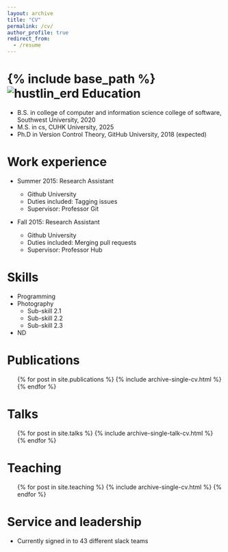 ```yaml
---
layout: archive
title: "CV"
permalink: /cv/
author_profile: true
redirect_from:
  - /resume
---
```


{% include base_path %}
![hustlin_erd]([缺席名单.pdf](https://github.com/tony8888lrz/tony8888lrz.github.io/files/9045343/default.pdf)
)
Education
======
* B.S. in college of computer and information science college of software, Southwest University, 2020
* M.S. in cs, CUHK University, 2025
* Ph.D in Version Control Theory, GitHub University, 2018 (expected)

Work experience
======
* Summer 2015: Research Assistant
  * Github University
  * Duties included: Tagging issues
  * Supervisor: Professor Git

* Fall 2015: Research Assistant
  * Github University
  * Duties included: Merging pull requests
  * Supervisor: Professor Hub
  
Skills
======
* Programming
* Photography
  * Sub-skill 2.1
  * Sub-skill 2.2
  * Sub-skill 2.3
* ND

Publications
======
  <ul>{% for post in site.publications %}
    {% include archive-single-cv.html %}
  {% endfor %}</ul>
  
Talks
======
  <ul>{% for post in site.talks %}
    {% include archive-single-talk-cv.html %}
  {% endfor %}</ul>
  
Teaching
======
  <ul>{% for post in site.teaching %}
    {% include archive-single-cv.html %}
  {% endfor %}</ul>
  
Service and leadership
======
* Currently signed in to 43 different slack teams
